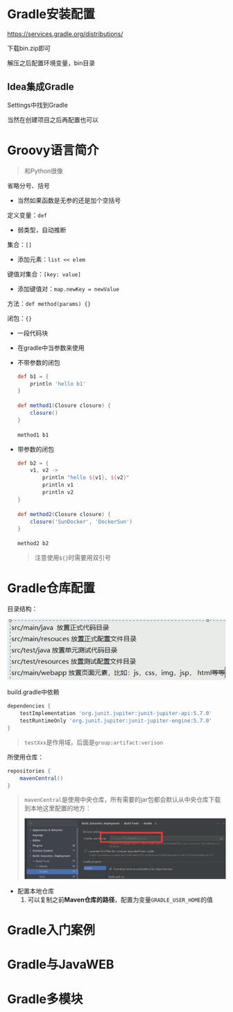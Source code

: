 # Gradle安装配置

https://services.gradle.org/distributions/

下载bin.zip即可

解压之后配置环境变量，bin目录

## Idea集成Gradle

Settings中找到Gradle

当然在创建项目之后再配置也可以

# Groovy语言简介

> 和Python很像

省略分号、括号

- 当然如果函数是无参的还是加个空括号

定义变量：`def`

- 弱类型，自动推断

集合：`[]`

- 添加元素：`list << elem`

键值对集合：`[key: value]`

- 添加键值对：`map.newKey = newValue`

方法：`def method(params) {}`

闭包：`{}`

- 一段代码块

- 在gradle中当参数来使用

- 不带参数的闭包

  ```groovy
  def b1 = {
      println 'hello b1'
  }
  
  def method1(Closure closure) {
      closure()
  }
  
  method1 b1
  ```

- 带参数的闭包

  ```groovy
  def b2 = {
      v1, v2 ->
          println "hello ${v1}, ${v2}"
          println v1
          println v2
  }
  
  def method2(Closure closure) {
      closure('SunDocker', 'DockerSun')
  }
  
  method2 b2
  ```

  > 注意使用`${}`时需要用双引号

# Gradle仓库配置

目录结构：

![image-20220718201955214](gradle-quickstart.assets/image-20220718201955214.png)

build.gradle中依赖

```groovy
dependencies {
    testImplementation 'org.junit.jupiter:junit-jupiter-api:5.7.0'
    testRuntimeOnly 'org.junit.jupiter:junit-jupiter-engine:5.7.0'
}
```

> `testXxx`是作用域，后面是`group:artifact:verison`

所使用仓库：

```groovy
repositories {
    mavenCentral()
}
```

>`mavenCentral`是使用中央仓库，所有需要的jar包都会默认从中央仓库下载到本地这里配置的地方：
>
><img src="gradle-quickstart.assets/image-20220718204348775.png" alt="image-20220718204348775" style="zoom:67%;" />

- 配置本地仓库
  1. 可以复制之前**Maven仓库的路径**，配置为变量`GRADLE_USER_HOME`的值



# Gradle入门案例



# Gradle与JavaWEB



# Gradle多模块